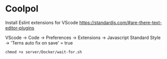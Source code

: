 # Coolpol

Install Eslint extensions for VScode
https://standardjs.com/#are-there-text-editor-plugins

VScode -> Code -> Preferences -> Extensions -> Javascript Standard Style -> 'Terns auto fix on save' = true

```
chmod +x server/Docker/wait-for.sh
```


